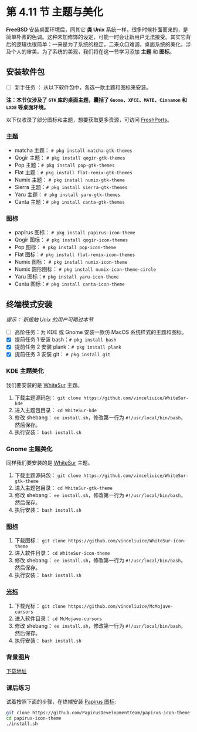 # 第 4.11 节 主题与美化

**FreeBSD** 安装桌面环境后，同其它 **类 Unix** 系统一样，很多时候扑面而来的，是简单朴素的色调。这种未加修饰的设定，可能一时会让新用户无法接受。其实它背后的逻辑也很简单：一来是为了系统的稳定，二来众口难调，桌面系统的美化，涉及个人的审美。为了系统的美观，我们将在这一节学习添加 **主题** 和 **图标**。

## 安装软件包

- [ ] 新手任务 ： 从以下软件包中，各选一款主题和图标来安装。

**注：本节仅涉及了 `GTK` 库的桌面主题，囊括了 `Gnome`、`XFCE`、`MATE`、`Cinnamon` 和 `LXDE` 等桌面环境。**

以下仅收录了部分图标和主题，想要获取更多资源，可访问 [FreshPorts](https://www.freshports.org)。

### 主题

- matcha 主题： `# pkg install matcha-gtk-themes`
- Qogir 主题： `# pkg install qogir-gtk-themes`
- Pop 主题：`# pkg install pop-gtk-themes`
- Flat 主题：`# pkg install flat-remix-gtk-themes`
- Numix 主题： `# pkg install numix-gtk-theme`
- Sierra 主题：`# pkg install sierra-gtk-themes`
- Yaru 主题： `# pkg install yaru-gtk-themes`
- Canta 主题：`# pkg install canta-gtk-themes`

### 图标

- papirus 图标： `# pkg install papirus-icon-theme`
- Qogir 图标： `# pkg install qogir-icon-themes`
- Pop 图标： `# pkg install pop-icon-theme`
- Flat 图标：`# pkg install flat-remix-icon-themes`
- Numix 图标： `# pkg install numix-icon-theme`
- Numix 圆形图标： `# pkg install numix-icon-theme-circle`
- Yaru 图标：`# pkg install yaru-icon-theme`
- Canta 图标：`# pkg install canta-icon-theme`

## 终端模式安装

_提示： 新接触 Unix 的用户可略过本节_

- [ ] 高阶任务：为 KDE 或 Gnome 安装一款仿 MacOS 系统样式的主题和图标。
- [x] 提前任务 1 安装 bash：`# pkg install bash`
- [x] 提前任务 2 安装 plank：`# pkg install plank`
- [x] 提前任务 3 安装 git： `# pkg install git`

### KDE 主题美化

我们要安装的是 [WhiteSur](https://www.pling.com/p/1398840/) 主题。

1. 下载主题源码包： `git clone https://github.com/vinceliuice/WhiteSur-kde`
2. 进入主题包目录： `cd WhiteSur-kde`
3. 修改 shebang： `ee install.sh`，修改第一行为 `#!/usr/local/bin/bash`，然后保存。
4. 执行安装： `bash install.sh`

### Gnome 主题美化

同样我们要安装的是 [WhiteSur](https://www.pling.com/p/1403328/) 主题。

1. 下载主题源码包： `git clone https://github.com/vinceliuice/WhiteSur-gtk-theme`
2. 进入主题包目录： `cd WhiteSur-gtk-theme`
3. 修改 shebang： `ee install.sh`，修改第一行为 `#!/usr/local/bin/bash`，然后保存。
4. 执行安装： `bash install.sh`

### [图标](https://www.pling.com/p/1405756/)

1. 下载图标： `git clone https://github.com/vinceliuice/WhiteSur-icon-theme`
2. 进入软件目录： `cd WhiteSur-icon-theme`
3. 修改 shebang： `ee install.sh`，修改第一行为 `#!/usr/local/bin/bash`，然后保存。
4. 执行安装： `bash install.sh`

### [光标](https://www.pling.com/p/1355701/)

1. 下载光标： `git clone https://github.com/vinceliuice/McMojave-cursors`
2. 进入软件目录： `cd McMojave-cursors`
3. 修改 shebang： `ee install.sh`，修改第一行为 `#!/usr/local/bin/bash`，然后保存。
4. 执行安装： `bash install.sh`

### 背景图片

[下载地址](https://github.com/vinceliuice/WhiteSur-kde/tree/master/wallpaper)

### 课后练习

试着按照下面的步骤，在终端安装 [Papirus 图标](https://www.gnome-look.org/p/1166289/):

```sh
git clone https://github.com/PapirusDevelopmentTeam/papirus-icon-theme
cd papirus-icon-theme
./install.sh
```
